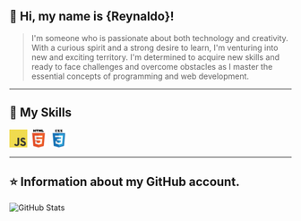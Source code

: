 ## 💜 Hi, my name is <strong>{Reynaldo}!</strong>

> I'm someone who is passionate about both technology and creativity. With a curious spirit and a strong desire to learn, I'm venturing into new and exciting territory. I'm determined to acquire new skills and ready to face challenges and overcome obstacles as I master the essential concepts of programming and web development.


---

## 🚀 My Skills

<code><img height="32" src="https://raw.githubusercontent.com/github/explore/80688e429a7d4ef2fca1e82350fe8e3517d3494d/topics/javascript/javascript.png" alt="Javascript"/></code>
<code><img height="32" src="https://raw.githubusercontent.com/github/explore/80688e429a7d4ef2fca1e82350fe8e3517d3494d/topics/html/html.png" alt="HTML5"/></code>
<code><img height="32" src="https://raw.githubusercontent.com/github/explore/80688e429a7d4ef2fca1e82350fe8e3517d3494d/topics/css/css.png" alt="CSS"/></code>


---

## ⭐ Information about my GitHub account.

![GitHub Stats](https://github-readme-stats.vercel.app/api?username=reyrxi&show_icons=true)
